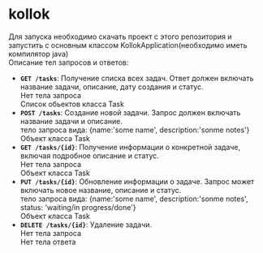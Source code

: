 # kollok
Для запуска необходимо скачать проект с этого репозитория и запустить с основным классом KollokApplication(необходимо иметь компилятор java)  
Описание тел запросов и ответов:
- **`GET /tasks`**: Получение списка всех задач. Ответ должен включать название задачи, описание, дату создания и статус.  
Нет тела запроса  
Список обьектов класса Task
- **`POST /tasks`**: Создание новой задачи. Запрос должен включать название задачи и описание.  
тело запроса вида: {name:'some name', description:'sonme notes'}  
Объект класса Task
- **`GET /tasks/{id}`**: Получение информации о конкретной задаче, включая подробное описание и статус.  
Нет тела запроса  
Объект класса Task
- **`PUT /tasks/{id}`**: Обновление информации о задаче. Запрос может включать новое название, описание и статус.  
тело запроса вида: {name:'some name', description:'sonme notes', status: 'waiting/in progress/done'}  
Объект класса Task
- **`DELETE /tasks/{id}`**: Удаление задачи.  
Нет тела запроса  
Нет тела ответа
